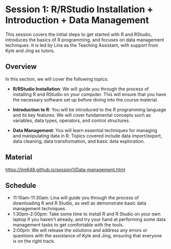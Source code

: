 # Session 1: R/RStudio Installation + Introduction + Data Management
This session covers the initial steps to get started with R and RStudio, introduces the basics of R programming, and focuses on data management techniques. It is led by Lina as the Teaching Assistant, with support from Kyle and Jing as tutors.

## Overview
In this section, we will cover the following topics:

- **R/RStudio Installation**: We will guide you through the process of installing R and RStudio on your computer. This will ensure that you have the necessary software set up before diving into the course material.

- **Introduction to R**: You will be introduced to the R programming language and its key features. We will cover fundamental concepts such as variables, data types, operators, and control structures.

- **Data Management**: You will learn essential techniques for managing and manipulating data in R. Topics covered include data import/export, data cleaning, data transformation, and basic data exploration.

## Material
https://lim648.github.io/session1/Data-management.html

## Schedule
- 11:10am-11:30am: Lina will guide you through the process of downloading R and R Studio, as well as demonstrate basic data management techniques.
- 1:30pm-2:00pm: Take some time to install R and R Studio on your own laptop if you haven't already, and try your hand at performing some data management tasks to get comfortable with the tools.
- 2:00pm: We will release the solutions and address any errors or questions with the assistance of Kyle and Jing, ensuring that everyone is on the right track.
